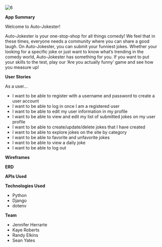 ![6](https://github.com/jennherrarte/Auto-Jokester/assets/36706323/74a61d04-6590-4a19-873f-3a1c65c2b9f6)

**App Summary**

Welcome to Auto-Jokester!

Auto-Jokester is your one-stop-shop for all things comedy! We feel that in these times, everyone needs a community where you can share a good laugh. On Auto-Jokester, you can submit your funniest jokes. Whether your looking for a specific joke or just want to know what’s trending in the comedy world, Auto-Jokester has something for you. If you want to put your skills to the test, play our ‘Are you actually funny’ game and see how you measure up! 


**User Stories** 

As a user...
* I want to be able to register with a username and password to create a user account
* I want to be able to log in once I am a registered user
* I want to be able to edit my user information in my profile
* I want to be able to view and edit my list of submitted jokes on my user profile 
* I want to be able to create/update/delete jokes that I have created
* I want to be able to explore jokes on the site by category 
* I want to be able to favorite and unfavorite jokes 
* I want to be able to view a daily joke 
* I want to be able to log out 

**Wireframes**

**ERD**

**APIs Used**

**Technologies Used**

* Python 
* Django 
* dotenv

**Team** 
* Jennifer Herrarte 
* Kaye Roberts
* Randy Elkins 
* Sean Yates




